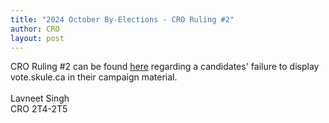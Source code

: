 ```yaml
---
title: "2024 October By-Elections - CRO Ruling #2"
author: CRO
layout: post
---
```


CRO Ruling #2 can be found <a href="https://docs.google.com/document/d/1yY1h7h9Yf2WG4xQTnqpIEXK9H48OwC_KtJbDXnTIu8g/edit?tab=t.0">here</a> regarding a candidates' failure to display vote.skule.ca in their campaign material.<br><br> Lavneet Singh<br> CRO 2T4-2T5
